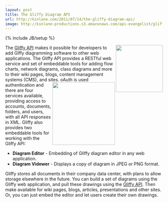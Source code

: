 ```yaml
---
layout: post
title: The Gliffy Diagram API
url: http://kinlane.com/2011/07/14/the-gliffy-diagram-api/
image: http://kinlane-productions.s3.amazonaws.com/api-evangelist/gliffy/gliffy-logo.gif
---
```

{% include JB/setup %}
<p>
     <a href="http://www.gliffy.com" target="_blank"><img class="c1" src="http://kinlane-productions.s3.amazonaws.com/api-evangelist/gliffy/gliffy-logo.gif" alt="" width="150" align="right" /></a> The <a title="Gliffy API" href="http://www.gliffy.com/products/online/api/">Gliffy API</a> makes it possible for developers to add Glffy diagramming software to other web applications. The Gliffy API provides a RESTful web service and set of embeddable tools for adding flow charts, network diagrams, class diagrams and more to their wiki pages, blogs, content management systems (CMS), and sites. <img class="c1" src="http://kinlane-productions.s3.amazonaws.com/api-evangelist/gliffy/gliffy-api-server.jpg" alt="" width="200" align="right" /> oAuth is used authentication and there are four services available, providing access to accounts, documents, folders, and users, with all API responses in XML. Gliffy also provides two embeddable tools for working with the Gliffy API:
</p>
<ul class="blue">
     <li>
          <strong>Diagram Editor</strong> - Embedding of Gliffy diagram editor in any web application.
     </li>
     <li>
          <strong>Diagram Videwer</strong> - Displays a copy of diagram in JPEG or PNG format.
     </li>
</ul>
<p>
     Gliffy stores all documents in their company data center, with plans to allow storage elsewhere in the future. You can build a set of diagrams using the Gliffy web application, and pull these drawings using the <a title="Gliffy API" href="http://developer.mimeo.com/community/application_detail.php?ID=26">Gliffy API</a>. Then make available for wiki pages, blogs, articles, presentations and other sites. Or, you can just embed the editor and let users create their own drawings.
</p>